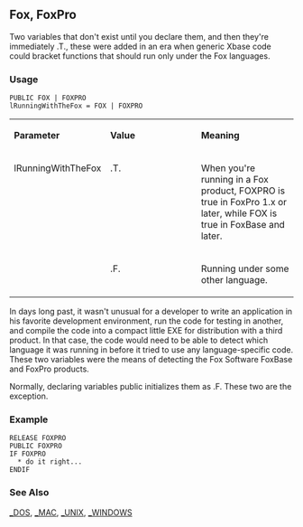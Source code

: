 ## Fox, FoxPro

Two variables that don't exist until you declare them, and then they're immediately .T., these were added in an era when generic Xbase code could bracket functions that should run only under the Fox languages.

### Usage

```foxpro
PUBLIC FOX | FOXPRO
lRunningWithTheFox = FOX | FOXPRO
```
<table>
<tr>
  <td width="32%" valign="top">
  <p><b>Parameter</b></p>
  </td>
  <td width=23% valign=top>
  <p><b>Value</b></p>
  </td>
  <td width=45% valign=top>
  <p><b>Meaning</b></p>
  </td>
 </tr>
<tr>
  <td width=32% rowspan=2 valign=top>
  <p>lRunningWithTheFox</p>
  </td>
  <td width=23% valign=top>
  <p>.T.</p>
  </td>
  <td width=45% valign=top>
  <p>When you're running in a Fox product, FOXPRO is true in FoxPro 1.x or later, while FOX is true in FoxBase and later.</p>
  </td>
 </tr>
<tr>
  <td width=33% valign=top>
  <p>.F.</p>
  </td>
  <td width=67% valign=top>
  <p>Running under some other language.</p>
  </td>
 </tr>
</table>

In days long past, it wasn't unusual for a developer to write an application in his favorite development environment, run the code for testing in another, and compile the code into a compact little EXE for distribution with a third product. In that case, the code would need to be able to detect which language it was running in before it tried to use any language-specific code. These two variables were the means of detecting the Fox Software FoxBase and FoxPro products.

Normally, declaring variables public initializes them as .F. These two are the exception.

### Example

```foxpro
RELEASE FOXPRO
PUBLIC FOXPRO
IF FOXPRO
  * do it right...
ENDIF
```
### See Also

[_DOS](s4g153.md), [_MAC](s4g153.md), [_UNIX](s4g153.md), [_WINDOWS](s4g153.md)